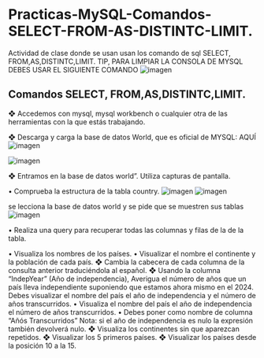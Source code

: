 # Practicas-MySQL-Comandos-SELECT-FROM-AS-DISTINTC-LIMIT.
Actividad de clase donde se usan usan los comando de sql  SELECT, FROM,AS,DISTINTC,LIMIT.
TIP, PARA LIMPIAR LA CONSOLA DE MYSQL DEBES USAR EL SIGUIENTE COMANDO
![imagen](https://github.com/noscriptph/Practicas-MySQL-Comandos-SELECT-FROM-AS-DISTINTC-LIMIT./assets/103396791/4bc5dc52-bfef-46e4-a695-86e902dbd8aa)


## Comandos SELECT, FROM,AS,DISTINTC,LIMIT.
❖ Accedemos con mysql, mysql workbench o cualquier otra de las herramientas
con la que estás trabajando.


❖ Descarga y carga la base de datos World, que es oficial de MYSQL: AQUÍ
![imagen](https://github.com/noscriptph/Pr-cticas-MySQL-1.-Comandos-SELECT-FROM-AS-DISTINTC-LIMIT./assets/103396791/6d831bdf-8b44-42bf-8487-d9566aee54f5)

![imagen](https://github.com/noscriptph/Pr-cticas-MySQL-1.-Comandos-SELECT-FROM-AS-DISTINTC-LIMIT./assets/103396791/063136e8-1f56-4267-a210-2104bece9bb7)


❖ Entramos en la base de datos world”. Utiliza capturas de pantalla.

• Comprueba la estructura de la tabla country.
![imagen](https://github.com/noscriptph/Practicas-MySQL-Comandos-SELECT-FROM-AS-DISTINTC-LIMIT./assets/103396791/0d9e91a7-9a7a-41bb-8cd5-4e9a1f9543b1)
![imagen](https://github.com/noscriptph/Practicas-MySQL-Comandos-SELECT-FROM-AS-DISTINTC-LIMIT./assets/103396791/e60f6bf2-37ee-4952-a091-e719a426440f)

se lecciona la base de datos world y se pide que se muestren sus tablas
![imagen](https://github.com/noscriptph/Practicas-MySQL-Comandos-SELECT-FROM-AS-DISTINTC-LIMIT./assets/103396791/c9eef60c-4260-4358-9559-b9dd8144fef4)


• Realiza una query para recuperar todas las columnas y filas de la de
la tabla.

• Visualiza los nombres de los países.
• Visualizar el nombre el continente y la población de cada país.
❖ Cambia la cabecera de cada columna de la consulta anterior traduciéndola al
español.
❖ Usando la columna “IndepYear” (Año de independencia), Averigua el número
de años que un país lleva independiente suponiendo que estamos ahora
mismo en el 2024. Debes visualizar el nombre del país el año de
independencia y el número de años transcurridos.
• Visualiza el nombre del país el año de independencia el número de
años transcurridos.
• Debes poner como nombre de columna “Añós Transcurridos”
Nota: si el año de independencia es nulo la expresión también
devolverá nulo.
❖ Visualiza los continentes sin que aparezcan repetidos.
❖ Visualizar los 5 primeros países.
❖ Visualizar los países desde la posición 10 a la 15.
